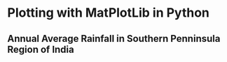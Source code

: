 # Plotting with MatPlotLib in Python
## Annual Average Rainfall in Southern Penninsula Region of India
